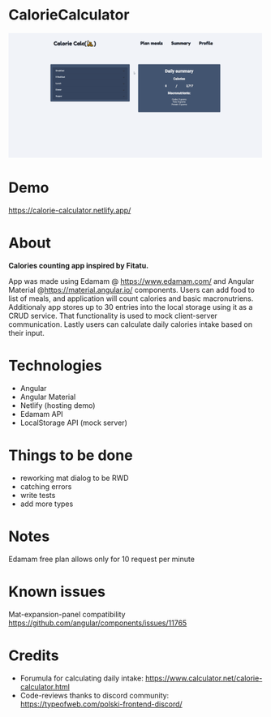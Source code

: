 # CalorieCalculator

![CalorieCalculator Demo](demo/calorie-calc-addingItem.gif)

# Demo

https://calorie-calculator.netlify.app/

# About

**Calories counting app inspired by Fitatu.**

App was made using Edamam @ https://www.edamam.com/ and Angular Material @https://material.angular.io/ components.
Users can add food to list of meals, and application will count calories and basic macronutriens.
Additionaly app stores up to 30 entries into the local storage using it as a CRUD service. That functionality is used to mock client-server communication.
Lastly users can calculate daily calories intake based on their input.

# Technologies
- Angular
- Angular Material
- Netlify (hosting demo)
- Edamam API
- LocalStorage API (mock server)

# Things to be done
- reworking mat dialog to be RWD
- catching errors
- write tests
- add more types


# Notes 
Edamam free plan allows only for 10 request per minute


# Known issues
Mat-expansion-panel compatibility https://github.com/angular/components/issues/11765

# Credits

- Forumula for calculating daily intake: https://www.calculator.net/calorie-calculator.html
- Code-reviews thanks to discord community: https://typeofweb.com/polski-frontend-discord/
